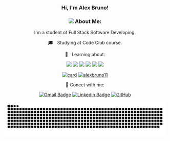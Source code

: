 <div align="center">

### Hi, I'm Alex Bruno!


### <img src="https://github.com/TheDudeThatCode/TheDudeThatCode/blob/master/Assets/Developer.gif" width="45px"> About Me: 
I'm a student of Full Stack Software Developing.


🎓 &nbsp; Studying at Code Club course.

🌱 &nbsp; Learning about:

<img src="https://img.shields.io/badge/HTML5-E34F26?style=for-the-badge&logo=html5&logoColor=white" /> <img src="https://img.shields.io/badge/CSS3-1572B6?style=for-the-badge&logo=css3&logoColor=white" /> <img src="https://img.shields.io/badge/JavaScript-F7DF1E?style=for-the-badge&logo=javascript&logoColor=black" /> <img src="https://img.shields.io/badge/Node.js-43853D?style=for-the-badge&logo=node.js&logoColor=white" /> <img src="https://img.shields.io/badge/React-20232A?style=for-the-badge&logo=react&logoColor=61DAFB" /> <img src="https://img.shields.io/badge/React_Native-20232A?style=for-the-badge&logo=react&logoColor=61DAFB" />
    <div font-size=15px>
   [![card](https://github-readme-stats.vercel.app/api?username=alexbruno11&theme=highcontrast)](https://github.com/alexbruno11/) 
   [![alexbruno11](https://github-readme-stats.vercel.app/api/top-langs/?username=alexbruno11&hide=html&layout=compact&theme=highcontrast)](https://github.com/alexbruno11/)
    <div/>

   📧 Conect with me:

   [![Gmail Badge](https://img.shields.io/badge/-Gmail-c14438?style=flat-square&logo=Gmail&logoColor=white&link=alex.bruno102004@gmail.com)](mailto:alex.bruno102004@gmail.com)
   [![Linkedin Badge](https://img.shields.io/badge/-LinkedIn-blue?style=flat-square&logo=Linkedin&logoColor=white&link=https://www.linkedin.com/in/alex-bruno-866566127/://www.linkedin.com/in/alex-bruno-866566127//)](https://www.linkedin.com/in/alex-bruno-866566127/)
   [![GitHub](https://img.shields.io/badge/-GitHub-181717?style=flat-square&logo=github&logoColor=white&link=https://github.com/alexbruno11)](https://github.com/alexbruno11)

 
  ![Snake animation](https://github.com/ellen2121/ellen2121/blob/output/github-contribution-grid-snake.svg)
 
  <div/>

 
